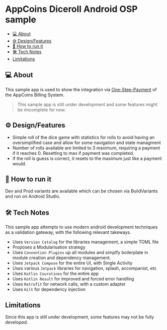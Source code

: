 # AppCoins Diceroll Android OSP sample

   - [💻 About](#-about)
   - [⚙️ Design/Features](#️-designfeatures)
   - [🚀 How to run it](#-how-to-run-it)
   - [🛠 Tech Notes](#-tech-notes)
   - [Limitations](#limitations)

## 💻 About

This sample app is used to show the integration via [One-Step-Payment](https://docs.catappult.io/docs/one-step-payment) of the AppCoins Billing System.

> This sample app is still under development and some features might be imcomplete for now.

## ⚙️ Design/Features

- Simple roll of the dice game with statistics for rolls to avoid having an oversimplified case and allow for some navigation and state managment
- Number of rolls available are limited to 3 maximum, requiring a payment if it reaches 0. Resetting to max if payment was completed.
- If the roll is guess is correct, it resets to the maximum just like a payment would.

## 🚀 How to run it

Dev and Prod variants are available which can be chosen via BuildVariants and run on Android Studio.

## 🛠 Tech Notes

This sample app attempts to use modern android development techniques as a validation gateway, with the following relevant takeways.
* Uses `Version Catalog` for the libraries management, a simple TOML file
* Proposes a Modularisation strategy
* Uses `Convention Plugins` up all modules and simplfy boilerplate in module creation and dependency management.
* Uses `Jetpack Compose` for the entire UI, with Single Activity
* Uses various `Jetpack` libraries for navigation, splash, accompanist, etc
* Uses `Kotlin Courotines` for the entire app
* Uses `Kotlin Result` for improved and forced error handling
* Uses `Retrofit` for network calls, with a custom adapter
* Uses `Hilt` for dependency injection

## Limitations

Since this app is still under development, some features may not be fully developed.
